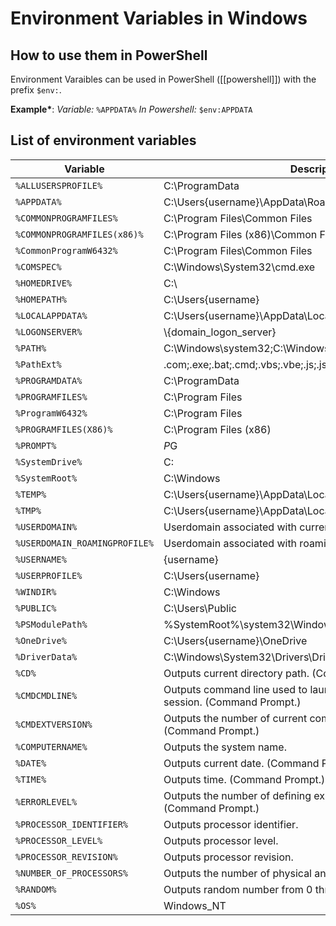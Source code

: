 # Environment Variables in Windows

## How to use them in PowerShell

Environment Varaibles can be used in PowerShell ([[powershell]]) with the prefix `$env:`.

**Example\***:
_Variable:_ `%APPDATA%`
_In Powershell:_ `$env:APPDATA`

## List of environment variables

| Variable                      | Description                                                                           |
| ----------------------------- | ------------------------------------------------------------------------------------- |
| `%ALLUSERSPROFILE%`           | C:\ProgramData                                                                        |
| `%APPDATA%`                   | C:\Users\{username}\AppData\Roaming                                                   |
| `%COMMONPROGRAMFILES%`        | C:\Program Files\Common Files                                                         |
| `%COMMONPROGRAMFILES(x86)%`   | C:\Program Files (x86)\Common Files                                                   |
| `%CommonProgramW6432%`        | C:\Program Files\Common Files                                                         |
| `%COMSPEC%`                   | C:\Windows\System32\cmd.exe                                                           |
| `%HOMEDRIVE%`                 | C:\                                                                                   |
| `%HOMEPATH%`                  | C:\Users\{username}                                                                   |
| `%LOCALAPPDATA%`              | C:\Users\{username}\AppData\Local                                                     |
| `%LOGONSERVER%`               | \\{domain_logon_server}                                                               |
| `%PATH%`                      | C:\Windows\system32;C:\Windows;C:\Windows\System32\Wbem                               |
| `%PathExt%`                   | .com;.exe;.bat;.cmd;.vbs;.vbe;.js;.jse;.wsf;.wsh;.msc                                 |
| `%PROGRAMDATA%`               | C:\ProgramData                                                                        |
| `%PROGRAMFILES%`              | C:\Program Files                                                                      |
| `%ProgramW6432%`              | C:\Program Files                                                                      |
| `%PROGRAMFILES(X86)%`         | C:\Program Files (x86)                                                                |
| `%PROMPT%`                    | $P$G                                                                                  |
| `%SystemDrive%`               | C:                                                                                    |
| `%SystemRoot%`                | C:\Windows                                                                            |
| `%TEMP%`                      | C:\Users\{username}\AppData\Local\Temp                                                |
| `%TMP%`                       | C:\Users\{username}\AppData\Local\Temp                                                |
| `%USERDOMAIN%`                | Userdomain associated with current user.                                              |
| `%USERDOMAIN_ROAMINGPROFILE%` | Userdomain associated with roaming profile.                                           |
| `%USERNAME%`                  | {username}                                                                            |
| `%USERPROFILE%`               | C:\Users\{username}                                                                   |
| `%WINDIR%`                    | C:\Windows                                                                            |
| `%PUBLIC%`                    | C:\Users\Public                                                                       |
| `%PSModulePath%`              | %SystemRoot%\system32\WindowsPowerShell\v1.0\Modules\                                 |
| `%OneDrive%`                  | C:\Users\{username}\OneDrive                                                          |
| `%DriverData%`                | C:\Windows\System32\Drivers\DriverData                                                |
| `%CD%`                        | Outputs current directory path. (Command Prompt.)                                     |
| `%CMDCMDLINE%`                | Outputs command line used to launch current Command Prompt session. (Command Prompt.) |
| `%CMDEXTVERSION%`             | Outputs the number of current command processor extensions. (Command Prompt.)         |
| `%COMPUTERNAME%`              | Outputs the system name.                                                              |
| `%DATE%`                      | Outputs current date. (Command Prompt.)                                               |
| `%TIME%`                      | Outputs time. (Command Prompt.)                                                       |
| `%ERRORLEVEL%`                | Outputs the number of defining exit status of previous command. (Command Prompt.)     |
| `%PROCESSOR_IDENTIFIER%`      | Outputs processor identifier.                                                         |
| `%PROCESSOR_LEVEL%`           | Outputs processor level.                                                              |
| `%PROCESSOR_REVISION%`        | Outputs processor revision.                                                           |
| `%NUMBER_OF_PROCESSORS%`      | Outputs the number of physical and virtual cores.                                     |
| `%RANDOM%`                    | Outputs random number from 0 through 32767.                                           |
| `%OS%`                        | Windows_NT                                                                            |
